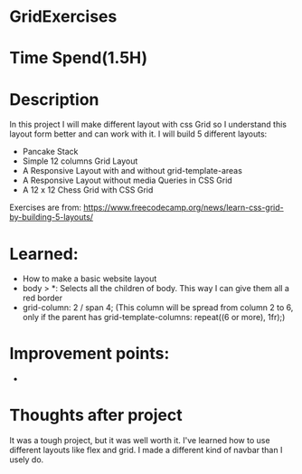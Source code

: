 # GridExercises

# Time Spend(1.5H)

# Description

In this project I will make different layout with css Grid so I understand this layout form better and can work with it. I will build 5 different layouts:

- Pancake Stack
- Simple 12 columns Grid Layout
- A Responsive Layout with and without grid-template-areas
- A Responsive Layout without media Queries in CSS Grid
- A 12 x 12 Chess Grid with CSS Grid

Exercises are from: https://www.freecodecamp.org/news/learn-css-grid-by-building-5-layouts/

# Learned:

- How to make a basic website layout
- body > \*: Selects all the children of body. This way I can give them all a red border
- grid-column: 2 / span 4; (This column will be spread from column 2 to 6, only if the parent has grid-template-columns: repeat((6 or more), 1fr);)

# Improvement points:

-

# Thoughts after project

It was a tough project, but it was well worth it. I've learned how to use different layouts like flex and grid. I made a different kind of navbar than I usely do.
